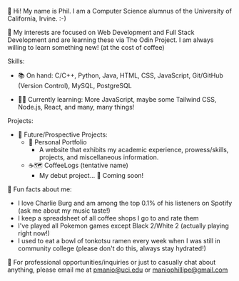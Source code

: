 👋 Hi! My name is Phil. I am a Computer Science alumnus of the University of California, Irvine. :-) 

👀 My interests are focused on Web Development and Full Stack Development and are learning these via The Odin Project. I am always willing to learn something new! (at the cost of coffee)

Skills:

* 📚 On hand: C/C++, Python, Java, HTML, CSS, JavaScript, Git/GitHub (Version Control), MySQL, PostgreSQL

* 👩‍💻 Currently learning: More JavaScript, maybe some Tailwind CSS, Node.js, React, and many, many things!

Projects:

* 💭 Future/Prospective Projects:
  * 📄 Personal Portfolio
      * A website that exhibits my academic experience, prowess/skills, projects, and miscellaneous information.
  * ☕️🗺️ CoffeeLogs (tentative name)
      * My debut project... 🤫 Coming soon!

🤯 Fun facts about me:

* I love Charlie Burg and am among the top 0.1% of his listeners on Spotify (ask me about my music taste!)
* I keep a spreadsheet of all coffee shops I go to and rate them
* I've played all Pokemon games except Black 2/White 2 (actually playing right now!)
* I used to eat a bowl of tonkotsu ramen every week when I was still in community college (please don't do this, always stay hydrated!)

📧 For professional opportunities/inquiries or just to casually chat about anything, please email me at pmanio@uci.edu or maniophillipe@gmail.com
